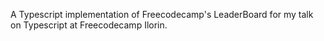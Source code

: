 A Typescript implementation of Freecodecamp's LeaderBoard for my talk on Typescript at Freecodecamp Ilorin.
